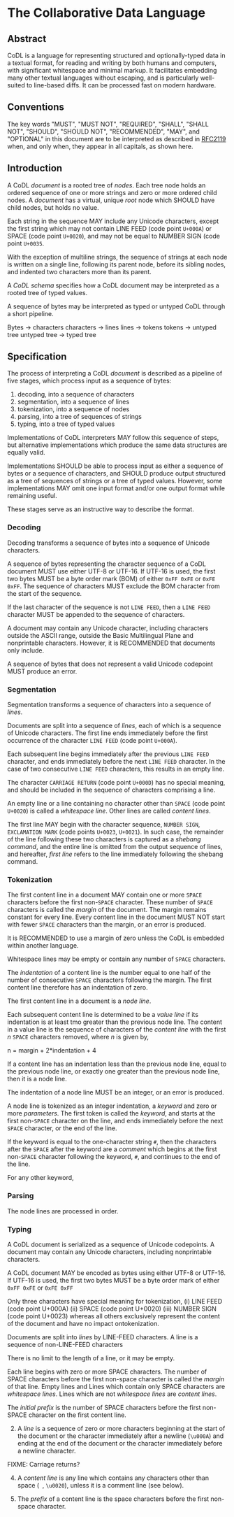 # The Collaborative Data Language

## Abstract

CoDL is a language for representing structured and optionally-typed data in
a textual format, for reading and writing by both humans and computers, with
significant whitespace and minimal markup. It facilitates embedding many other
textual languages without escaping, and is particularly well-suited to
line-based diffs. It can be processed fast on modern hardware.

## Conventions

The key words "MUST", "MUST NOT", "REQUIRED", "SHALL", "SHALL NOT", "SHOULD",
"SHOULD NOT", "RECOMMENDED", "MAY", and "OPTIONAL" in this document are to be
interpreted as described in
[RFC2119](https://datatracker.ietf.org/doc/html/rfc2119) when, and only when,
they appear in all capitals, as shown here.

## Introduction

A CoDL _document_ is a rooted tree of _nodes_. Each tree node holds an ordered
sequence of one or more strings and zero or more ordered child nodes. A
_document_ has a virtual, unique _root_ node which SHOULD have child nodes, but
holds no value.

Each string in the sequence MAY include any Unicode characters, except the first
string which may not contain LINE FEED (code point `U+000A`) or SPACE (code
point `U+0020`), and may not be equal to NUMBER SIGN (code point `U+0035`.

With the exception of multiline strings, the sequence of strings at each node is
written on a single line, following its parent node, before its
sibling nodes, and indented two characters more than its parent.

A _CoDL schema_ specifies how a CoDL document may be interpreted as a rooted
tree of typed values.

A sequence of bytes may be interpreted
as typed or untyped CoDL through a short pipeline.


Bytes -> characters
characters -> lines
lines -> tokens
tokens -> untyped tree
untyped tree -> typed tree



## Specification

The process of interpreting a CoDL _document_ is described as a pipeline of five
stages, which process input as a sequence of bytes:

 1. decoding,     into a sequence of characters
 2. segmentation, into a sequence of lines
 3. tokenization, into a sequence of nodes
 4. parsing,      into a tree of sequences of strings
 5. typing,       into a tree of typed values

Implementations of CoDL interpreters MAY follow this sequence of steps, but
alternative implementations which produce the same data structures are equally
valid.

Implementations SHOULD be able to process input as either a sequence of bytes or
a sequence of characters, and SHOULD produce output structured as a tree of
sequences of strings or a tree of typed values. However, some implementations
MAY omit one input format and/or one output format while remaining useful.

These stages serve as an instructive way to describe the format.

### Decoding

Decoding transforms a sequence of bytes into a sequence of Unicode characters.

A sequence of bytes representing the character sequence of a CoDL document MUST
use either UTF-8 or UTF-16. If UTF-16 is used, the first two bytes MUST be a
byte order mark (BOM) of either `0xFF 0xFE` or `0xFE 0xFF`. The sequence of
characters MUST exclude the BOM character from the start of the sequence.

If the last character of the sequence is not `LINE FEED`, then a `LINE FEED`
character MUST be appended to the sequence of characters.

A document may contain any Unicode character, including characters outside the
ASCII range, outside the Basic Multilingual Plane and nonprintable characters.
However, it is RECOMMENDED that documents only include.

A sequence of bytes that does not represent a valid Unicode codepoint MUST produce
an error.

### Segmentation

Segmentation transforms a sequence of characters into a sequence of _lines_.

Documents are split into a sequence of _lines_, each of which is a sequence of
Unicode characters. The first line ends immediately before the first occurrence
of the character `LINE FEED` (code point `U+000A`).

Each subsequent line begins immediately after the previous `LINE FEED`
character, and ends immediately before the next `LINE FEED` character. In the
case of two consecutive `LINE FEED` characters, this results in an empty line.

The character `CARRIAGE RETURN` (code point `U+000D`) has no special meaning,
and should be included in the sequence of characters comprising a line.

An empty line or a line containing no character other than `SPACE` (code point
`U+0020`) is called a _whitespace line_. Other lines are called _content lines_.

The first line MAY begin with the character sequence, `NUMBER SIGN`,
`EXCLAMATION MARK` (code points `U+0023`, `U+0021`). In such case, the remainder
of the line following these two characters is captured as a _shebang command_,
and the entire line is omitted from the output sequence of lines, and hereafter,
_first line_ refers to the line immediately following the shebang command.

### Tokenization

The first content line in a document MAY contain one or more `SPACE` characters
before the first non-`SPACE` character. These number of `SPACE` characters is
called the _margin_ of the document. The margin remains constant for every line.
Every content line in the document MUST NOT start with fewer `SPACE` characters
than the margin, or an error is produced.

It is RECOMMENDED to use a margin of zero unless the CoDL is embedded within
another language.

Whitespace lines may be empty or contain any number of `SPACE` characters.

The _indentation_ of a content line is the number equal to one half of the number
of consecutive `SPACE` characters following the margin. The first content line
therefore has an indentation of zero.

The first content line in a document is a _node line_.

Each subsequent content line is determined to be a _value line_ if its
indentation is at least tmo greater than the previous node line. The content in
a value line is the sequence of characters of the _content line_ with the first
_n_ `SPACE` characters removed, where _n_ is given by,

   n = margin + 2*indentation + 4

If a content line has an indentation less than the previous node line, equal to
the previous node line, or exactly one greater than the previous node line, then
it is a node line.

The indentation of a node line MUST be an integer, or an error is produced.

A node line is tokenized as an integer indentation, a _keyword_ and zero or more _parameters_.
The first token is called the _keyword_, and starts at the
first non-`SPACE` character on the line, and ends immediately before the next
`SPACE` character, or the end of the line.

If the keyword is equal to the one-character string `#`, then the characters
after the `SPACE` after the keyword are a _comment_ which begins at the first
non-`SPACE` character following the keyword, `#`, and continues to the end of
the line.

For any other keyword,

### Parsing
  The node lines are processed in order.


### Typing

A CoDL document is serialized as a sequence of Unicode codepoints. A document may contain
any Unicode characters, including nonprintable characters.

A CoDL document MAY be encoded as bytes using either UTF-8 or UTF-16. If UTF-16
is used, the first two bytes MUST be a byte order mark of either `0xFF 0xFE` or
`0xFE 0xFF`


Only three characters have special meaning for tokenization,
 (i)   LINE FEED (code point U+000A)
 (ii)  SPACE (code point U+0020)
 (iii) NUMBER SIGN (code point U+0023)
whereas all others exclusively represent the content of the document and have no
impact ontokenization.

Documents are split into _lines_ by LINE-FEED characters. A line is a sequence of non-LINE-FEED
characters

There is no limit to the length of a line,
or it may be empty.

Each line begins with zero or more SPACE characters. The number of SPACE
characters before the first non-space character is called the _margin_ of that
line. Empty lines and Lines which contain only SPACE characters are _whitespace
lines_. Lines which are not _whitespace lines_ are _content lines_.

The _initial prefix_ is the number of SPACE characters before the first non-SPACE character on the
first content line.

2.  A _line_ is a sequence of zero or more characters beginning at the start of the document or the character
    immediately after a newline (`\u000A`) and ending at the end of the document or the character immediately before a
    newline character.

FIXME: Carriage returns?

4.  A _content line_ is any line which contains any characters other than space (` `, `\u0020`), unless it is a comment
    line (see below).

5.  The _prefix_ of a content line is the space characters before the first non-space character.
